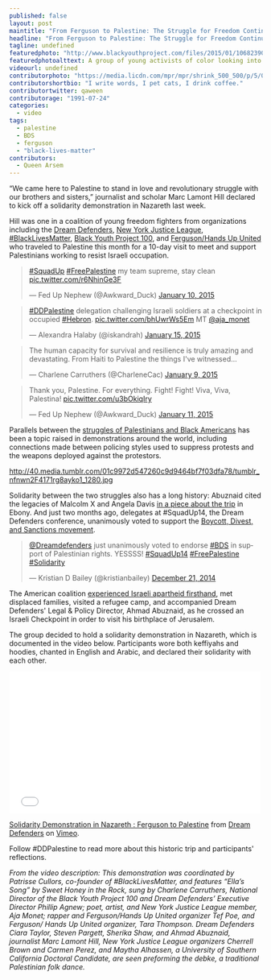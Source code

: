 ```yaml
---
published: false
layout: post
maintitle: "From Ferguson to Palestine: The Struggle for Freedom Continues - {Young}ist"
headline: "From Ferguson to Palestine: The Struggle for Freedom Continues"
tagline: undefined
featuredphoto: "http://www.blackyouthproject.com/files/2015/01/10682390_10153034079724813_1489876103396738057_o.jpg"
featuredphotoalttext: A group of young activists of color looking into the camera in Palestine. Photo from DDPalestine.
videourl: undefined
contributorphoto: "https://media.licdn.com/mpr/mpr/shrink_500_500/p/5/000/1d5/2f5/316b17c.jpg"
contributorshortbio: "I write words, I pet cats, I drink coffee."
contributortwitter: qaween
contributorage: "1991-07-24"
categories: 
  - video
tags: 
  - palestine
  - BDS
  - ferguson
  - "black-lives-matter"
contributors: 
  - Queen Arsem
---
```


“We came here to Palestine to stand in love and revolutionary struggle with our brothers and sisters,” journalist and scholar Marc Lamont Hill declared to kick off a solidarity demonstration in Nazareth last week. 

Hill was one in a coalition of young freedom fighters from organizations including the [Dream Defenders](http://dreamdefenders.org/vest/), [New York Justice League](http://www.gatheringforjustice.org/justice_league_nyc), [#BlackLivesMatter](http://thefeministwire.com/2014/10/blacklivesmatter-2/), [Black Youth Project 100](http://www.blackyouthproject.com/), and [Ferguson/Hands Up United](http://www.handsupunited.org/) who traveled to Palestine this month for a 10-day visit to meet and support Palestinians working to resist Israeli occupation.

<blockquote class="twitter-tweet" lang="en"><p><a href="https://twitter.com/hashtag/SquadUp?src=hash">#SquadUp</a> <a href="https://twitter.com/hashtag/FreePalestine?src=hash">#FreePalestine</a> my team supreme, stay clean <a href="http://t.co/r6NhinGe3F">pic.twitter.com/r6NhinGe3F</a></p>&mdash; Fed Up Nephew (@Awkward_Duck) <a href="https://twitter.com/Awkward_Duck/status/553982482731659265">January 10, 2015</a></blockquote>
<script async src="//platform.twitter.com/widgets.js" charset="utf-8"></script>

<blockquote class="twitter-tweet" lang="en"><p><a href="https://twitter.com/hashtag/DDPalestine?src=hash">#DDPalestine</a> delegation challenging Israeli soldiers at a checkpoint in occupied <a href="https://twitter.com/hashtag/Hebron?src=hash">#Hebron</a>. <a href="http://t.co/bhUwrWs5Em">pic.twitter.com/bhUwrWs5Em</a> MT <a href="https://twitter.com/aja_monet">@aja_monet</a></p>&mdash; Alexandra Halaby (@iskandrah) <a href="https://twitter.com/iskandrah/status/555572492039774208">January 15, 2015</a></blockquote>
<script async src="//platform.twitter.com/widgets.js" charset="utf-8"></script>

<blockquote class="twitter-tweet" lang="en"><p>The human capacity for survival and resilience is truly amazing and devastating. From Haiti to Palestine the things I&#39;ve witnessed...</p>&mdash; Charlene Carruthers (@CharleneCac) <a href="https://twitter.com/CharleneCac/status/553557168314515456">January 9, 2015</a></blockquote>
<script async src="//platform.twitter.com/widgets.js" charset="utf-8"></script>

<blockquote class="twitter-tweet" lang="en"><p>Thank you, Palestine. For everything. Fight! Fight! Viva, Viva, Palestina! <a href="http://t.co/u3bOkiqIry">pic.twitter.com/u3bOkiqIry</a></p>&mdash; Fed Up Nephew (@Awkward_Duck) <a href="https://twitter.com/Awkward_Duck/status/554342900499496963">January 11, 2015</a></blockquote>
<script async src="//platform.twitter.com/widgets.js" charset="utf-8"></script>

Parallels between the [struggles of Palestinians and Black Americans](http://electronicintifada.net/blogs/rana-baker/palestinians-express-solidarity-people-ferguson-mike-brown-statement) has been a topic raised in demonstrations around the world, including connections made between policing styles used to suppress protests and the weapons deployed against the protestors.

http://40.media.tumblr.com/01c9972d547260c9d9464bf7f03dfa78/tumblr_nfnwn2F4171rg8ayko1_1280.jpg 

Solidarity between the two struggles also has a long history: Abuznaid cited the legacies of Malcolm X and Angela Davis [in a piece about the trip](http://www.ebony.com/news-views/dream-defenders-black-lives-matter-ferguson-reps-take-historic-trip-to-palestine#axzz3P9b8EXbO) in Ebony. And just two months ago, delegates at #SquadUp14, the Dream Defenders conference, unanimously voted to support the [Boycott, Divest, and Sanctions movement](http://www.bdsmovement.net/).

<blockquote class="twitter-tweet" lang="en"><p><a href="https://twitter.com/Dreamdefenders">@Dreamdefenders</a> just unanimously voted to endorse <a href="https://twitter.com/hashtag/BDS?src=hash">#BDS</a> in support of Palestinian rights. YESSSS! <a href="https://twitter.com/hashtag/SquadUp14?src=hash">#SquadUp14</a> <a href="https://twitter.com/hashtag/FreePalestine?src=hash">#FreePalestine</a> <a href="https://twitter.com/hashtag/Solidarity?src=hash">#Solidarity</a></p>&mdash; Kristian D Bailey (@kristianbailey) <a href="https://twitter.com/kristianbailey/status/546489161524719616">December 21, 2014</a></blockquote>
<script async src="//platform.twitter.com/widgets.js" charset="utf-8"></script>

The American coalition [experienced Israeli apartheid firsthand](https://medium.com/ummah-wide/can-we-dream-together-palestine-f6b5c6d5fb15), met displaced families, visited a refugee camp, and accompanied Dream Defenders' Legal & Policy Director, Ahmad Abuznaid, as he crossed an Israeli Checkpoint in order to visit his birthplace of Jerusalem. 

The group decided to hold a solidarity demonstration in Nazareth, which is documented in the video below. Participants wore both keffiyahs and hoodies, chanted in English and Arabic, and declared their solidarity with each other. 

<iframe src="//player.vimeo.com/video/116675694" width="500" height="281" frameborder="0" webkitallowfullscreen mozallowfullscreen allowfullscreen></iframe> <p><a href="http://vimeo.com/116675694">Solidarity Demonstration in Nazareth : Ferguson to Palestine</a> from <a href="http://vimeo.com/dreamdefenders">Dream Defenders</a> on <a href="https://vimeo.com">Vimeo</a>.</p>

Follow #DDPalestine to read more about this historic trip and participants' reflections.


_From the video description:
This demonstration was coordinated by Patrisse Cullors, co-founder of #BlackLivesMatter, and features “Ella’s Song” by Sweet Honey in the Rock, sung by Charlene Carruthers, National Director of the Black Youth Project 100 and Dream Defenders’ Executive Director Phillip Agnew; poet, artist, and New York Justice League member, Aja Monet; rapper and Ferguson/Hands Up United organizer Tef Poe, and Ferguson/ Hands Up United organizer, Tara Thompson. Dream Defenders Ciara Taylor, Steven Pargett, Sherika Shaw, and Ahmad Abuznaid, journalist Marc Lamont Hill, New York Justice League organizers Cherrell Brown and Carmen Perez, and Maytha Alhassen, a University of Southern California Doctoral Candidate, are seen preforming the debke, a traditional Palestinian folk dance._


